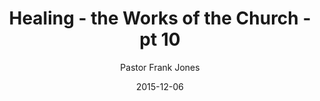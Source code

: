 ---
lunr: "true"
title: "Healing - the Works of the Church - pt 10"
author: "Pastor Frank Jones"
postDate: "12-06-2015"
date: 2015-12-06
category: "sermons"
slug: "2015/12/ffc_12062015"
icon: microphone
audioLink: "ffc_12062015"
tags: [annointing, healing, disciples, great commission]
mp3: "ffc_12062015/12062015.mp3"
ogg: "ffc_12062015/12062015.ogg"
linkurl: "https://archive.org/download/ffc_12062015/ffc_12062015_files.xml"
ipath: "https://archive.org/download/ffc_12062015/12062015.mp3"
layout: sermon.html
---